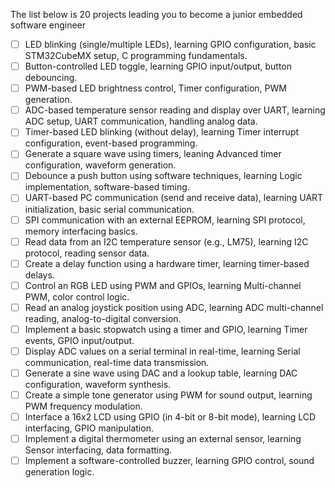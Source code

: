 The list below is 20 projects leading you to become a junior embedded software engineer

- [ ] LED blinking (single/multiple LEDs), learning GPIO configuration, basic STM32CubeMX setup, C programming fundamentals.
- [ ] Button-controlled LED toggle, learning GPIO input/output, button debouncing.
- [ ] PWM-based LED brightness control, Timer configuration, PWM generation.
- [ ] ADC-based temperature sensor reading and display over UART, learning ADC setup, UART communication, handling analog data.
- [ ] Timer-based LED blinking (without delay), learning Timer interrupt configuration, event-based programming.
- [ ] Generate a square wave using timers, leaning Advanced timer configuration, waveform generation.
- [ ] Debounce a push button using software techniques, learning Logic implementation, software-based timing.
- [ ] UART-based PC communication (send and receive data), learning UART initialization, basic serial communication.
- [ ] SPI communication with an external EEPROM, learning SPI protocol, memory interfacing basics.
- [ ] Read data from an I2C temperature sensor (e.g., LM75), learning I2C protocol, reading sensor data.
- [ ] Create a delay function using a hardware timer, learning timer-based delays.
- [ ] Control an RGB LED using PWM and GPIOs, learning Multi-channel PWM, color control logic.
- [ ] Read an analog joystick position using ADC, learning ADC multi-channel reading, analog-to-digital conversion.
- [ ] Implement a basic stopwatch using a timer and GPIO, learning Timer events, GPIO input/output.
- [ ] Display ADC values on a serial terminal in real-time, learning Serial communication, real-time data transmission.
- [ ] Generate a sine wave using DAC and a lookup table, learning DAC configuration, waveform synthesis.
- [ ] Create a simple tone generator using PWM for sound output, learning PWM frequency modulation.
- [ ] Interface a 16x2 LCD using GPIO (in 4-bit or 8-bit mode), learning LCD interfacing, GPIO manipulation.
- [ ] Implement a digital thermometer using an external sensor, learning Sensor interfacing, data formatting.
- [ ] Implement a software-controlled buzzer, learning GPIO control, sound generation logic.
